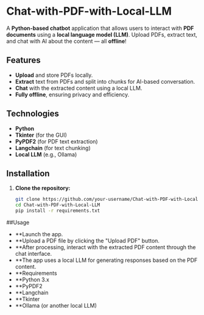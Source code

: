 # Chat-with-PDF-with-Local-LLM

A **Python-based chatbot** application that allows users to interact with **PDF documents** using a **local language model (LLM)**. Upload PDFs, extract text, and chat with AI about the content — all **offline**!

## Features

- **Upload** and store PDFs locally.
- **Extract** text from PDFs and split into chunks for AI-based conversation.
- **Chat** with the extracted content using a local LLM.
- **Fully offline**, ensuring privacy and efficiency.

## Technologies

- **Python**
- **Tkinter** (for the GUI)
- **PyPDF2** (for PDF text extraction)
- **Langchain** (for text chunking)
- **Local LLM** (e.g., Ollama)

## Installation

1. **Clone the repository:**

   ```bash
   git clone https://github.com/your-username/Chat-with-PDF-with-Local-LLM.git
   cd Chat-with-PDF-with-Local-LLM
   pip install -r requirements.txt
   
##Usage
- **Launch the app.
- **Upload a PDF file by clicking the "Upload PDF" button.
- **After processing, interact with the extracted PDF content through the chat interface.
- **The app uses a local LLM for generating responses based on the PDF content.
- **Requirements
- **Python 3.x
- **PyPDF2
- **Langchain
- **Tkinter
- **Ollama (or another local LLM)
